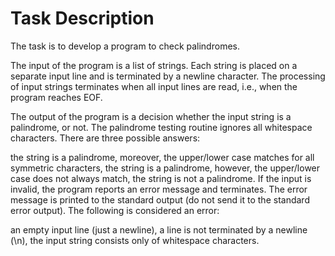 # Task Description

The task is to develop a program to check palindromes.

The input of the program is a list of strings. Each string is placed on a separate input line and is terminated by a newline character. The processing of input strings terminates when all input lines are read, i.e., when the program reaches EOF.

The output of the program is a decision whether the input string is a palindrome, or not. The palindrome testing routine ignores all whitespace characters. There are three possible answers:

the string is a palindrome, moreover, the upper/lower case matches for all symmetric characters,
the string is a palindrome, however, the upper/lower case does not always match,
the string is not a palindrome.
If the input is invalid, the program reports an error message and terminates. The error message is printed to the standard output (do not send it to the standard error output). The following is considered an error:

an empty input line (just a newline),
a line is not terminated by a newline (\n),
the input string consists only of whitespace characters.
